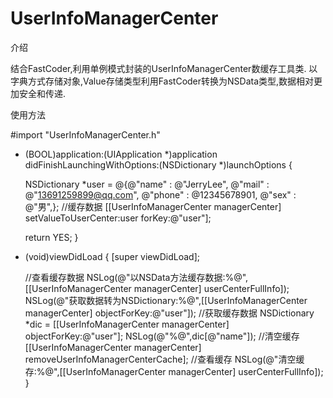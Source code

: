 # UserInfoManagerCenter

介绍

结合FastCoder,利用单例模式封装的UserInfoManagerCenter数缓存工具类.
以字典方式存储对象,Value存储类型利用FastCoder转换为NSData类型,数据相对更加安全和传递.

使用方法

#import "UserInfoManagerCenter.h"

- (BOOL)application:(UIApplication *)application didFinishLaunchingWithOptions:(NSDictionary *)launchOptions {

    NSDictionary *user = @{@"name" : @"JerryLee",
                           @"mail" : @"13691259899@qq.com",
                           @"phone" : @12345678901,
                           @"sex" : @"男",};
    //缓存数据
    [[UserInfoManagerCenter managerCenter] setValueToUserCenter:user forKey:@"user"];

    return YES;
}

- (void)viewDidLoad {
    [super viewDidLoad];
    
    //查看缓存数据
    NSLog(@"以NSData方法缓存数据:%@",[[UserInfoManagerCenter managerCenter] userCenterFullInfo]);
    NSLog(@"获取数据转为NSDictionary:%@",[[UserInfoManagerCenter managerCenter] objectForKey:@"user"]);
    //获取缓存数据
    NSDictionary *dic = [[UserInfoManagerCenter managerCenter] objectForKey:@"user"];
    NSLog(@"%@",dic[@"name"]);
    //清空缓存
    [[UserInfoManagerCenter managerCenter] removeUserInfoManagerCenterCache];
    //查看缓存
    NSLog(@"清空缓存:%@",[[UserInfoManagerCenter managerCenter] userCenterFullInfo]);
}



